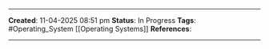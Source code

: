 _____
**Created**: 11-04-2025 08:51 pm
**Status**: In Progress
**Tags**: #Operating_System [[Operating Systems]]
**References**: 
______
